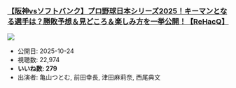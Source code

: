 ### [【阪神vsソフトバンク】プロ野球日本シリーズ2025！キーマンとなる選手は？勝敗予想＆見どころ＆楽しみ方を一挙公開！【ReHacQ】](https://www.youtube.com/watch?v=yDV1C_EGh0I)
[![](https://img.youtube.com/vi/yDV1C_EGh0I/sddefault.jpg)](https://www.youtube.com/watch?v=yDV1C_EGh0I)
-   公開日: 2025-10-24
-   視聴数: 22,974
-   **いいね数: 279**
-   出演者: 亀山つとむ, 前田幸長, 津田麻莉奈, 西尾典文
